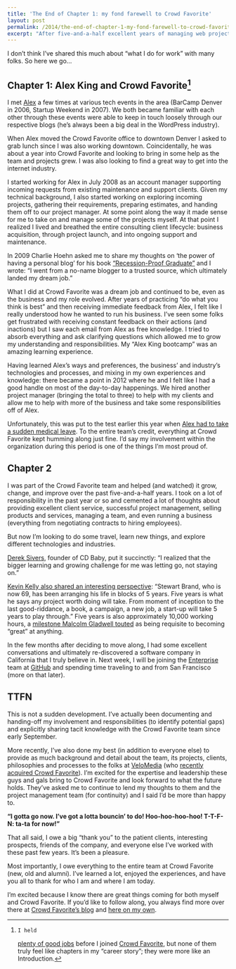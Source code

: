 ```yaml
---
title: 'The End of Chapter 1: my fond farewell to Crowd Favorite'
layout: post
permalink: /2014/the-end-of-chapter-1-my-fond-farewell-to-crowd-favorite/
excerpt: "After five-and-a-half excellent years of managing web projects and a great team, I'll be exploring new technologies, skills, and customers as a technical account manager at GitHub."
---
```

I don&#8217;t think I&#8217;ve shared this much about &#8220;what I do for work&#8221; with many folks. So here we go&#8230;

## Chapter 1: Alex King and Crowd Favorite[^1]

I met [Alex][1] a few times at various tech events in the area (BarCamp Denver in 2006, Startup Weekend in 2007). We both became familiar with each other through these events were able to keep in touch loosely through our respective blogs (he&#8217;s always been a big deal in the WordPress industry).

When Alex moved the Crowd Favorite office to downtown Denver I asked to grab lunch since I was also working downtown. Coincidentally, he was about a year into Crowd Favorite and looking to bring in some help as the team and projects grew. I was also looking to find a great way to get into the internet industry.

I started working for Alex in July 2008 as an account manager supporting incoming requests from existing maintenance and support clients. Given my technical background, I also started working on exploring incoming projects, gathering their requirements, preparing estimates, and handing them off to our project manager. At some point along the way it made sense for me to take on and manage some of the projects myself. At that point I realized I lived and breathed the entire consulting client lifecycle: business acquisition, through project launch, and into ongoing support and maintenance.

In 2009 Charlie Hoehn asked me to share my thoughts on &#8216;the power of having a personal blog&#8217; for his book [&#8220;Recession-Proof Graduate&#8221;][2] and I wrote: &#8220;I went from a no-name blogger to a trusted source, which ultimately landed my dream job.&#8221;

What I did at Crowd Favorite was a dream job and continued to be, even as the business and my role evolved. After years of practicing &#8220;do what you think is best&#8221; and then receiving immediate feedback from Alex, I felt like I really understood how he wanted to run his business. I&#8217;ve seen some folks get frustrated with receiving constant feedback on their actions (and inactions) but I saw each email from Alex as free knowledge. I tried to absorb everything and ask clarifying questions which allowed me to grow my understanding and responsibilities. My &#8220;Alex King bootcamp&#8221; was an amazing learning experience.

Having learned Alex&#8217;s ways and preferences, the business&#8217; and industry&#8217;s technologies and processes, and mixing in my own experiences and knowledge: there became a point in 2012 where he and I felt like I had a good handle on most of the day-to-day happenings. We hired another project manager (bringing the total to three) to help with my clients and allow me to help with more of the business and take some responsibilities off of Alex.

Unfortunately, this was put to the test earlier this year when [Alex had to take a sudden medical leave][3]. To the entire team&#8217;s credit, everything at Crowd Favorite kept humming along just fine. I&#8217;d say my involvement within the organization during this period is one of the things I&#8217;m most proud of.

## Chapter 2

I was part of the Crowd Favorite team and helped (and watched) it grow, change, and improve over the past five-and-a-half years. I took on a lot of responsibility in the past year or so and cemented a lot of thoughts about providing excellent client service, successful project management, selling products and services, managing a team, and even running a business (everything from negotiating contracts to hiring employees).

But now I&#8217;m looking to do some travel, learn new things, and explore different technologies and industries.

[Derek Sivers][4], founder of CD Baby, put it succinctly: &#8220;I realized that the bigger learning and growing challenge for me was letting go, not staying on.&#8221;

[Kevin Kelly also shared an interesting perspective][5]: &#8220;Stewart Brand, who is now 69, has been arranging his life in blocks of 5 years. Five years is what he says any project worth doing will take. From moment of inception to the last good-riddance, a book, a campaign, a new job, a start-up will take 5 years to play through.&#8221; Five years is also approximately 10,000 working hours, a [milestone Malcolm Gladwell touted][6] as being requisite to becoming &#8220;great&#8221; at anything.

In the few months after deciding to move along, I had some excellent conversations and ultimately re-discovered a software company in California that I truly believe in. Next week, I will be joining the [Enterprise][7] team at [GitHub][8] and spending time traveling to and from San Francisco (more on that later).

## TTFN

This is not a sudden development. I&#8217;ve actually been documenting and handing-off my involvement and responsibilities (to identify potential gaps) and explicitly sharing tacit knowledge with the Crowd Favorite team since early September.

More recently, I&#8217;ve also done my best (in addition to everyone else) to provide as much background and detail about the team, its projects, clients, philosophies and processes to the folks at [VeloMedia][9] (who [recently acquired Crowd Favorite][10]). I&#8217;m excited for the expertise and leadership these guys and gals bring to Crowd Favorite and look forward to what the future holds. They&#8217;ve asked me to continue to lend my thoughts to them and the project management team (for continuity) and I said I&#8217;d be more than happy to.

**&#8220;I gotta go now. I&#8217;ve got a lotta bouncin&#8217; to do! Hoo-hoo-hoo-hoo! T-T-F-N: ta-ta for now!&#8221;**

That all said, I owe a big &#8220;thank you&#8221; to the patient clients, interesting prospects, friends of the company, and everyone else I&#8217;ve worked with these past few years. It&#8217;s been a pleasure.

Most importantly, I owe everything to the entire team at Crowd Favorite (new, old and alumni). I&#8217;ve learned a lot, enjoyed the experiences, and have you all to thank for who I am and where I am today.

I&#8217;m excited because I know there are great things coming for both myself and Crowd Favorite. If you&#8217;d like to follow along, you always find more over there at [Crowd Favorite&#8217;s blog][11] and [here on my own][12].

[^1]:    I held 
    [plenty of good jobs][13] before I joined [Crowd Favorite][14], but none of them truly feel like chapters in my &#8220;career story&#8221;; they were more like an Introduction.

 [1]: http://alexking.org/
 [2]: http://www.slideshare.net/choehn/recessionproof-graduate-1722966/22
 [3]: http://alexking.org/blog/2013/05/31/cancer
 [4]: http://sivers.org/a
 [5]: http://kk.org/ct2/2007/09/my-life-countdown-1.php
 [6]: http://en.wikipedia.org/wiki/Outliers_(book)
 [7]: https://enterprise.github.com
 [8]: https://github.com/about
 [9]: http://velomedia.com
 [10]: http://crowdfavorite.com/blog/2013/11/crowd-favorite-and-velomedia/
 [11]: http://crowdfavorite.com/blog/
 [12]: http://devin.reams.me/
 [13]: http://linkedin.com/in/devinreams
 [14]: http://crowdfavorite.com/